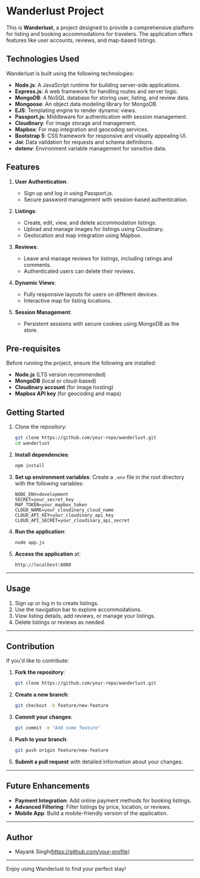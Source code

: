 # Wanderlust Project

This is **Wanderlust**, a project designed to provide a comprehensive platform for listing and booking accommodations for travelers. The application offers features like user accounts, reviews, and map-based listings.

## Technologies Used

Wanderlust is built using the following technologies:

- **Node.js**: A JavaScript runtime for building server-side applications.
- **Express.js**: A web framework for handling routes and server logic.
- **MongoDB**: A NoSQL database for storing user, listing, and review data.
- **Mongoose**: An object data modeling library for MongoDB.
- **EJS**: Templating engine to render dynamic views.
- **Passport.js**: Middleware for authentication with session management.
- **Cloudinary**: For image storage and management.
- **Mapbox**: For map integration and geocoding services.
- **Bootstrap 5**: CSS framework for responsive and visually appealing UI.
- **Joi**: Data validation for requests and schema definitions.
- **dotenv**: Environment variable management for sensitive data.

## Features

1. **User Authentication**:
   - Sign up and log in using Passport.js.
   - Secure password management with session-based authentication.
   
2. **Listings**:
   - Create, edit, view, and delete accommodation listings.
   - Upload and manage images for listings using Cloudinary.
   - Geolocation and map integration using Mapbox.

3. **Reviews**:
   - Leave and manage reviews for listings, including ratings and comments.
   - Authenticated users can delete their reviews.

4. **Dynamic Views**:
   - Fully responsive layouts for users on different devices.
   - Interactive map for listing locations.

5. **Session Management**:
   - Persistent sessions with secure cookies using MongoDB as the store.

## Pre-requisites

Before running the project, ensure the following are installed:
- **Node.js** (LTS version recommended)
- **MongoDB** (local or cloud-based)
- **Cloudinary account** (for image hosting)
- **Mapbox API key** (for geocoding and maps)

## Getting Started

1. Clone the repository:
   ```bash
   git clone https://github.com/your-repo/wanderlust.git
   cd wanderlust

2. **Install dependencies**:
   ```bash
   npm install
   ```

3. **Set up environment variables**:
   Create a `.env` file in the root directory with the following variables:
   ```
   NODE_ENV=development
   SECRET=your_secret_key
   MAP_TOKEN=your_mapbox_token
   CLOUD_NAME=your_cloudinary_cloud_name
   CLOUD_API_KEY=your_cloudinary_api_key
   CLOUD_API_SECRET=your_cloudinary_api_secret
   ```

4. **Run the application**:
   ```bash
   node app.js
   ```

5. **Access the application** at:
   ```
   http://localhost:8080
   ```

---

## Usage

1. Sign up or log in to create listings.
2. Use the navigation bar to explore accommodations.
3. View listing details, add reviews, or manage your listings.
4. Delete listings or reviews as needed.

---

## Contribution

If you'd like to contribute:

1. **Fork the repository**:
   ```bash
   git clone https://github.com/your-repo/wanderlust.git
   ```

2. **Create a new branch**:
   ```bash
   git checkout -b feature/new-feature
   ```

3. **Commit your changes**:
   ```bash
   git commit -m "Add some feature"
   ```

4. **Push to your branch**:
   ```bash
   git push origin feature/new-feature
   ```

5. **Submit a pull request** with detailed information about your changes.

---

## Future Enhancements

- **Payment Integration**: Add online payment methods for booking listings.
- **Advanced Filtering**: Filter listings by price, location, or reviews.
- **Mobile App**: Build a mobile-friendly version of the application.

---

## Author

- Mayank Singh(https://github.com/your-profile)

---

Enjoy using Wanderlust to find your perfect stay!
```
